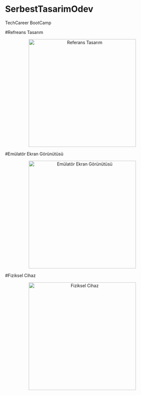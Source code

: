 # SerbestTasarimOdev
TechCareer BootCamp


#Refreans Tasarım
<p align="center">
  <img src="https://i.imgur.com/A8XG1xW.png" width="350" title="Referans Tasarım">
</p>

#Emülatör Ekran Görünütüsü
<p align="center">
  <img src="https://i.imgur.com/KH1QnIO.png" width="350" title="Emülatör Ekran Görünütüsü">
</p>

#Fiziksel Cihaz
<p align="center">
  <img src="https://i.imgur.com/lUTCnFJ.png" width="350" title="Fiziksel Cihaz">
</p>



